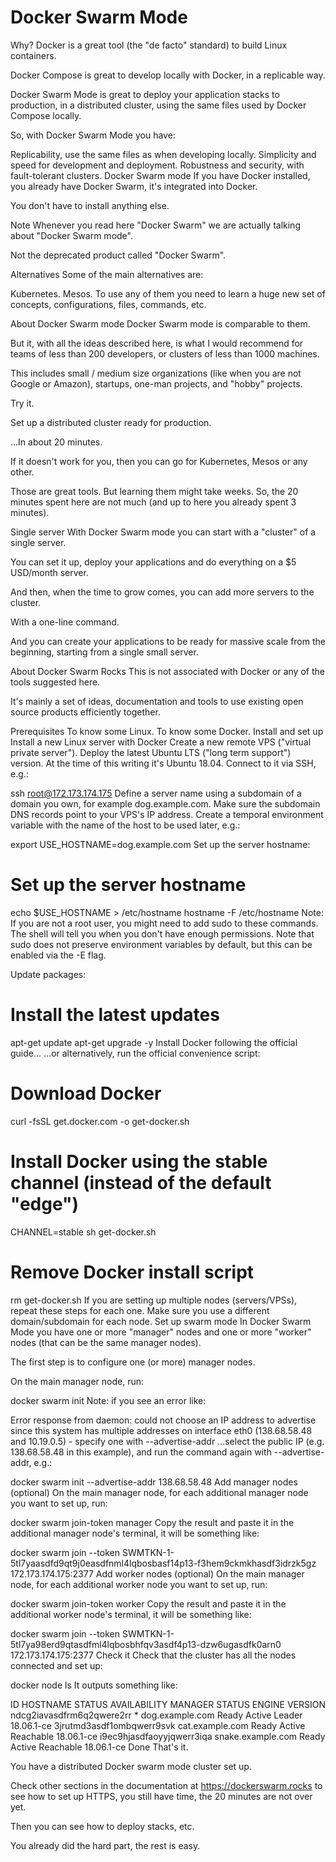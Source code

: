 # Docker Swarm Mode

Why?
Docker is a great tool (the "de facto" standard) to build Linux containers.

Docker Compose is great to develop locally with Docker, in a replicable way.

Docker Swarm Mode is great to deploy your application stacks to production, in a distributed cluster, using the same files used by Docker Compose locally.

So, with Docker Swarm Mode you have:

Replicability, use the same files as when developing locally.
Simplicity and speed for development and deployment.
Robustness and security, with fault-tolerant clusters.
Docker Swarm mode
If you have Docker installed, you already have Docker Swarm, it's integrated into Docker.

You don't have to install anything else.

Note
Whenever you read here "Docker Swarm" we are actually talking about "Docker Swarm mode".

Not the deprecated product called "Docker Swarm".

Alternatives
Some of the main alternatives are:

Kubernetes.
Mesos.
To use any of them you need to learn a huge new set of concepts, configurations, files, commands, etc.

About Docker Swarm mode
Docker Swarm mode is comparable to them.

But it, with all the ideas described here, is what I would recommend for teams of less than 200 developers, or clusters of less than 1000 machines.

This includes small / medium size organizations (like when you are not Google or Amazon), startups, one-man projects, and "hobby" projects.

Try it.

Set up a distributed cluster ready for production.

...In about 20 minutes.

If it doesn't work for you, then you can go for Kubernetes, Mesos or any other.

Those are great tools. But learning them might take weeks. So, the 20 minutes spent here are not much (and up to here you already spent 3 minutes).

Single server
With Docker Swarm mode you can start with a "cluster" of a single server.

You can set it up, deploy your applications and do everything on a $5 USD/month server.

And then, when the time to grow comes, you can add more servers to the cluster.

With a one-line command.

And you can create your applications to be ready for massive scale from the beginning, starting from a single small server.

About Docker Swarm Rocks
This is not associated with Docker or any of the tools suggested here.

It's mainly a set of ideas, documentation and tools to use existing open source products efficiently together.

Prerequisites
To know some Linux.
To know some Docker.
Install and set up
Install a new Linux server with Docker
Create a new remote VPS ("virtual private server").
Deploy the latest Ubuntu LTS ("long term support") version. At the time of this writing it's Ubuntu 18.04.
Connect to it via SSH, e.g.:

ssh root@172.173.174.175
Define a server name using a subdomain of a domain you own, for example dog.example.com.
Make sure the subdomain DNS records point to your VPS's IP address.
Create a temporal environment variable with the name of the host to be used later, e.g.:

export USE_HOSTNAME=dog.example.com
Set up the server hostname:

# Set up the server hostname
echo $USE_HOSTNAME > /etc/hostname
hostname -F /etc/hostname
Note: If you are not a root user, you might need to add sudo to these commands. The shell will tell you when you don't have enough permissions. Note that sudo does not preserve environment variables by default, but this can be enabled via the -E flag.

Update packages:

# Install the latest updates
apt-get update
apt-get upgrade -y
Install Docker following the official guide...
...or alternatively, run the official convenience script:

# Download Docker
curl -fsSL get.docker.com -o get-docker.sh
# Install Docker using the stable channel (instead of the default "edge")
CHANNEL=stable sh get-docker.sh
# Remove Docker install script
rm get-docker.sh
If you are setting up multiple nodes (servers/VPSs), repeat these steps for each one.
Make sure you use a different domain/subdomain for each node.
Set up swarm mode
In Docker Swarm Mode you have one or more "manager" nodes and one or more "worker" nodes (that can be the same manager nodes).

The first step is to configure one (or more) manager nodes.

On the main manager node, run:

docker swarm init
Note: if you see an error like:


Error response from daemon: could not choose an IP address to advertise since this system has multiple addresses on interface eth0 (138.68.58.48 and 10.19.0.5) - specify one with --advertise-addr
...select the public IP (e.g. 138.68.58.48 in this example), and run the command again with --advertise-addr, e.g.:


docker swarm init --advertise-addr 138.68.58.48
Add manager nodes (optional)
On the main manager node, for each additional manager node you want to set up, run:

docker swarm join-token manager
Copy the result and paste it in the additional manager node's terminal, it will be something like:

 docker swarm join --token SWMTKN-1-5tl7yaasdfd9qt9j0easdfnml4lqbosbasf14p13-f3hem9ckmkhasdf3idrzk5gz 172.173.174.175:2377
Add worker nodes (optional)
On the main manager node, for each additional worker node you want to set up, run:

docker swarm join-token worker
Copy the result and paste it in the additional worker node's terminal, it will be something like:

docker swarm join --token SWMTKN-1-5tl7ya98erd9qtasdfml4lqbosbhfqv3asdf4p13-dzw6ugasdfk0arn0 172.173.174.175:2377
Check it
Check that the cluster has all the nodes connected and set up:

docker node ls
It outputs something like:


ID                            HOSTNAME             STATUS    AVAILABILITY    MANAGER STATUS    ENGINE VERSION
ndcg2iavasdfrm6q2qwere2rr *   dog.example.com      Ready     Active          Leader            18.06.1-ce
3jrutmd3asdf1ombqwerr9svk     cat.example.com      Ready     Active          Reachable         18.06.1-ce
i9ec9hjasdfaoyyjqwerr3iqa     snake.example.com    Ready     Active          Reachable         18.06.1-ce
Done
That's it.

You have a distributed Docker swarm mode cluster set up.

Check other sections in the documentation at https://dockerswarm.rocks to see how to set up HTTPS, you still have time, the 20 minutes are not over yet.

Then you can see how to deploy stacks, etc.

You already did the hard part, the rest is easy.